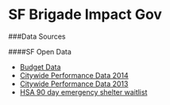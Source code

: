 # SF Brigade Impact Gov

###Data Sources

####SF Open Data
* [Budget Data](https://data.sfgov.org/City-Management-and-Ethics/Budget/xdgd-c79v )
* [Citywide Performance Data 2014](https://data.sfgov.org/City-Management-and-Ethics/Citywide-Performance-Measurement-Annual-Report-FY1/6h77-suve)
* [Citywide Performance Data 2013](https://data.sfgov.org/City-Management-and-Ethics/Citywide-Performance-Measurement-Annual-Report-FY1/5x94-tptc)
* [HSA 90 day emergency shelter waitlist](https://data.sfgov.org/Health-and-Social-Services/HSA-90-day-emergency-shelter-waitlist/w4sk-nq57)
